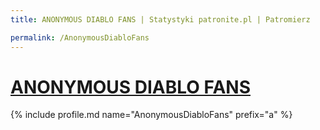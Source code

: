```yaml
---
title: ANONYMOUS DIABLO FANS | Statystyki patronite.pl | Patromierz

permalink: /AnonymousDiabloFans
---
```


# [ANONYMOUS DIABLO FANS](https://patronite.pl/AnonymousDiabloFans)

{% include profile.md name="AnonymousDiabloFans" prefix="a" %}
